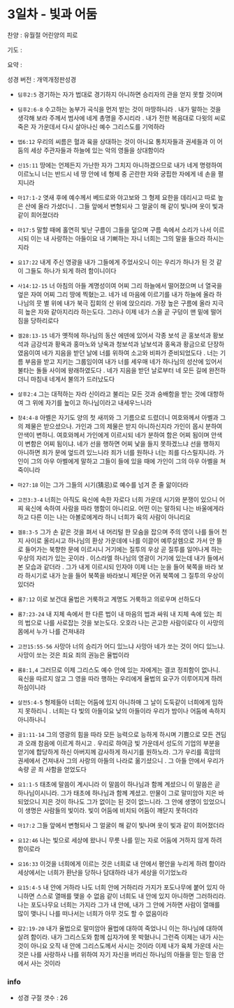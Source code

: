 # 3일차 - 빛과 어둠

찬양 : 유월절 어린양의 피로

기도 : 

요약 : 

성경 버전 : 개역개정판성경

- `딤후2:5` 경기하는 자가 법대로 경기하지 아니하면 승리자의 관을 얻지 못할 것이며

- `딤후2:6-8` 수고하는 농부가 곡식을 먼저 받는 것이 마땅하니라 . 내가 말하는 것을 생각해 보라 주께서 범사에 네게 총명을 주시리라 . 내가 전한 복음대로 다윗의 씨로 죽은 자 가운데서 다시 살아나신 예수 그리스도를 기억하라 

- `엡6:12` 우리의 씨름은 혈과 육을 상대하는 것이 아니요 통치자들과 권세들과 이 어둠의 세상 주관자들과 하늘에 있는 악의 영들을 상대함이라

- `신15:11` 땅에는 언제든지 가난한 자가 그치지 아니하겠으므로 내가 네게 명령하여 이르노니 너는 반드시 네 땅 안에 네 형제 중 곤란한 자와 궁핍한 자에게 네 손을 펼지니라

- `마17:1-2` 엿새 후에 예수께서 베드로와 야고보와 그 형제 요한을 데리시고 따로 높은 산에 올라 가셨더니 . 그들 앞에서 변형되사 그 얼굴이 해 같이 빛나며 옷이 빛과 같이 희어졌더라

- `마17:5` 말할 때에 홀연히 빛난 구름이 그들을 덮으며 구름 속에서 소리가 나서 이르시되 이는 내 사랑하는 아들이요 내 기뻐하는 자니 너희는 그의 말을 들으라 하시는지라

- `요17:22` 내게 주신 영광을 내가 그들에게 주었사오니 이는 우리가 하나가 된 것 같이 그들도 하나가 되게 하려 함이니이다

- `사14:12-15` 너 아침의 아들 계명성이여 어찌 그리 하늘에서 떨어졌으며 너 열국을 엎은 자여 어찌 그리 땅에 찍혔는고. 네가 네 마음에 이르기를 내가 하늘에 올라 하나님의 뭇 별 위에 내가 북극 집회의 산 위에 앉으리라. 가장 높은 구름에 올라 지극히 높은 자와 같아지리라 하는도다. 그러나 이제 네가 스올 곧 구덩이 맨 밑에 떨어짐을 당하리로다

- `겔28:13-15` 네가 옛적에 하나님의 동산 에덴에 있어서 각종 보석 곧 홍보석과 황보석과 금강석과 황옥과 홍마노와 낭옥과 청보석과 남보석과 홍옥과 황금으로 단장하였음이여 네가 지음을 받던 날에 너를 위하여 소고와 비파가 준비되었도다 . 너는 기름 부음을 받고 지키는 그룹임이여 내가 너를 세우매 네가 하나님의 성산에 있어서 불타는 돌들 사이에 왕래하였도다 . 네가 지음을 받던 날로부터 네 모든 길에 완전하더니 마침내 네게서 불의가 드러났도다 

- `살후2:4` 그는 대적하는 자라  신이라고 불리는 모든 것과 숭배함을 받는 것에 대항하여 그 위에 자기를 높이고 하나님이라고 내세우느니라 

- `창4:4-8` 아벨은 자기도 양의 첫 새끼와 그 기름으로 드렸더니 여호와께서 아벨과 그의 제물은 받으셨으나. 가인과 그의 제물은 받지 아니하신지라 가인이 몹시 분하여 안색이 변하니. 여호와께서 가인에게 이르시되 네가 분하여 함은 어찌 됨이며 안색이 변함은 어찌 됨이냐. 네가 선을 행하면 어찌 낯을 들지 못하겠느냐 선을 행하지 아니하면 죄가 문에 엎드려 있느니라 죄가 너를 원하나 너는 죄를 다스릴지니라. 가인이 그의 아우 아벨에게 말하고 그들이 들에 있을 때에 가인이 그의 아우 아벨을 쳐 죽이니라

- `마27:18` 이는 그가 그들의 시기(猜忌)로 예수를 넘겨 준 줄 앎이더라

- `고전3:3-4` 너희는 아직도 육신에 속한 자로다 너희 가운데 시기와 분쟁이 있으니 어찌 육신에 속하여 사람을 따라 행함이 아니리요. 어떤 이는 말하되 나는 바울에게라 하고 다른 이는 나는 아볼로에게라 하니 너희가 육의 사람이 아니리요

- `겔8:3-5` 그가 손 같은 것을 펴서 내 머리털 한 모숨을 잡으며 주의 영이 나를 들어 천지 사이로 올리시고 하나님의 환상 가운데에 나를 이끌어 예루살렘으로 가서 안 뜰로 들어가는 북향한 문에 이르시니 거기에는 질투의 우상 곧 질투를 일어나게 하는 우상의 자리가 있는 곳이라 . 이스라엘 하나님의 영광이 거기에 있는데 내가 들에서 본 모습과 같더라 . 그가 내게 이르시되 인자야 이제 너는 눈을 들어 북쪽을 바라 보라 하시기로 내가 눈을 들어 북쪽을 바라보니 제단문 어귀 북쪽에 그 질투의 우상이 있더라 

- `롬7:12` 이로 보건대 율법은 거룩하고 계명도 거룩하고 의로우며 선하도다

- `롬7:23-24` 내 지체 속에서 한 다른 법이 내 마음의 법과 싸워 내 지체 속에 있는 죄의 법으로 나를 사로잡는 것을 보는도다. 오호라 나는 곤고한 사람이로다 이 사망의 몸에서 누가 나를 건져내랴

- `고전15:55-56` 사망아 너의 승리가 어디 있느냐 사망아 네가 쏘는 것이 어디 있느냐. 사망이 쏘는 것은 죄요 죄의 권능은 율법이라

- `롬8:1,4` 그러므로 이제 그리스도 예수 안에 있는 자에게는 결코 정죄함이 없나니. 육신을 따르지 않고 그 영을 따라 행하는 우리에게 율법의 요구가 이루어지게 하려 하심이니라

- `살전5:4-5` 형제들아 너희는 어둠에 있지 아니하매 그 날이 도둑같이 너희에게 임하지 못하리니 . 너희는 다 빛의 아들이요 낮의 아들이라 우리가 밤이나 어둠에 속하지 아니하나니

- `골1:11-14` 그의 영광의 힘을 따라 모든 능력으로 능하게 하시며 기쁨으로 모든  견딤과 오래 참음에 이르게 하시고 . 우리로 하여금 빛 가운데서 성도의 기업의 부분을 얻기에 합당하게 하신 아버지께 감사하게 하시기를 원하노라. 그가 우리를 흑암의 권세에서 건져내사 그의 사랑의 아들의 나라로 옮기셨으니 . 그 아들 안에서 우리가 속량 곧 죄 사함을 얻었도다

- `요1:1-5` 태초에 말씀이 계시니라 이 말씀이 하나님과 함께 계셨으니 이 말씀은 곧 하나님이시니라. 그가 태초에 하나님과 함께 계셨고. 만물이 그로 말미암아 지은 바 되었으니 지은 것이 하나도 그가 없이는 된 것이 없느니라. 그 안에 생명이 있었으니 이 생명은 사람들의 빛이라. 빛이 어둠에 비치되 어둠이 깨닫지 못하더라

- `마17:2` 그들 앞에서 변형되사 그 얼굴이 해 같이 빛나며 옷이 빛과 같이 희어졌더라

- `요12:46` 나는 빛으로 세상에 왔나니 무릇 나를 믿는 자로 어둠에 거하지 않게 하려 함이로라

- `요16:33` 이것을 너희에게 이르는 것은 너희로 내 안에서 평안을 누리게 하려 함이라 세상에서는 너희가 환난을 당하나 담대하라 내가 세상을 이기었노라

- `요15:4-5` 내 안에 거하라 나도 너희 안에 거하리라 가지가 포도나무에 붙어 있지 아니하면 스스로 열매를 맺을 수 없음 같이 너희도 내 안에 있지 아니하면 그러하리라. 나는 포도나무요 너희는 가지라 그가 내 안에, 내가 그 안에 거하면 사람이 열매를 많이 맺나니 나를 떠나서는 너희가 아무 것도 할 수 없음이라

- `갈2:19-20` 내가 율법으로 말미암아 율법에 대하여 죽었나니 이는 하나님에 대하여 살려 함이라. 내가 그리스도와 함께 십자가에 못 박혔나니 그런즉 이제는 내가 사는 것이 아니요 오직 내 안에 그리스도께서 사시는 것이라 이제 내가 육체 가운데 사는 것은 나를 사랑하사 나를 위하여 자기 자신을 버리신 하나님의 아들을 믿는 믿음 안에서 사는 것이라

### info

- 성경 구절 갯수 : 26